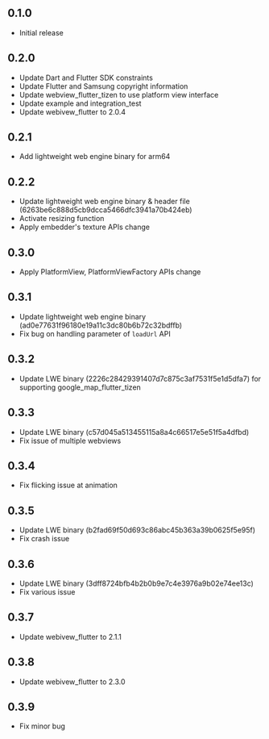 ## 0.1.0

* Initial release

## 0.2.0
* Update Dart and Flutter SDK constraints
* Update Flutter and Samsung copyright information
* Update webview_flutter_tizen to use platform view interface
* Update example and integration_test
* Update webivew_flutter to 2.0.4

## 0.2.1
* Add lightweight web engine binary for arm64

## 0.2.2
* Update lightweight web engine binary & header file (6263be6c888d5cb9dcca5466dfc3941a70b424eb)
* Activate resizing function
* Apply embedder's texture APIs change

## 0.3.0
* Apply PlatformView, PlatformViewFactory APIs change

## 0.3.1
* Update lightweight web engine binary (ad0e77631f96180e19a11c3dc80b6b72c32bdffb)
* Fix bug on handling parameter of `loadUrl` API

## 0.3.2
* Update LWE binary (2226c28429391407d7c875c3af7531f5e1d5dfa7) for supporting google_map_flutter_tizen

## 0.3.3
* Update LWE binary (c57d045a513455115a8a4c66517e5e51f5a4dfbd)
* Fix issue of multiple webviews

## 0.3.4
* Fix flicking issue at animation

## 0.3.5
* Update LWE binary (b2fad69f50d693c86abc45b363a39b0625f5e95f)
* Fix crash issue

## 0.3.6
* Update LWE binary (3dff8724bfb4b2b0b9e7c4e3976a9b02e74ee13c)
* Fix various issue

## 0.3.7
* Update webivew_flutter to 2.1.1

## 0.3.8
* Update webivew_flutter to 2.3.0

## 0.3.9
* Fix minor bug
